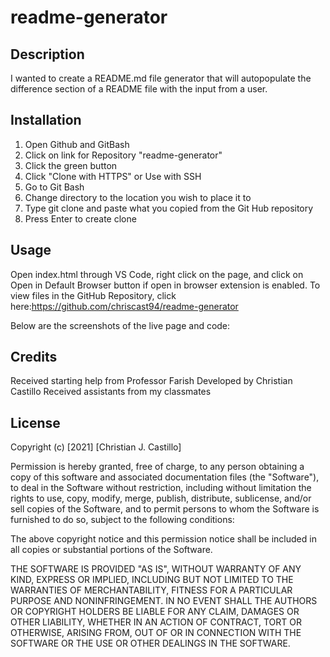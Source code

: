 # readme-generator
## Description
I wanted to create a README.md file generator that will autopopulate the difference section of a README file with the input from a user. 

## Installation
1. Open Github and GitBash
2. Click on link for Repository "readme-generator"
3. Click the green button
4. Click "Clone with HTTPS" or Use with SSH
5. Go to Git Bash
6. Change directory to the location you wish to place it to
7. Type git clone and paste what you copied from the Git Hub repository
8. Press Enter to create clone

## Usage
Open index.html through VS Code, right click on the page, and click on Open in Default Browser button if open in browser extension is enabled. To view files in the GitHub Repository, click here:https://github.com/chriscast94/readme-generator


Below are the screenshots of the live page and code:


## Credits
Received starting help from Professor Farish
Developed by Christian Castillo
Received assistants from my classmates

## License
Copyright (c) [2021] [Christian J. Castillo]

Permission is hereby granted, free of charge, to any person obtaining a copy of this software and associated documentation files (the "Software"), to deal in the Software without restriction, including without limitation the rights to use, copy, modify, merge, publish, distribute, sublicense, and/or sell copies of the Software, and to permit persons to whom the Software is furnished to do so, subject to the following conditions:

The above copyright notice and this permission notice shall be included in all copies or substantial portions of the Software.

THE SOFTWARE IS PROVIDED "AS IS", WITHOUT WARRANTY OF ANY KIND, EXPRESS OR IMPLIED, INCLUDING BUT NOT LIMITED TO THE WARRANTIES OF MERCHANTABILITY, FITNESS FOR A PARTICULAR PURPOSE AND NONINFRINGEMENT. IN NO EVENT SHALL THE AUTHORS OR COPYRIGHT HOLDERS BE LIABLE FOR ANY CLAIM, DAMAGES OR OTHER LIABILITY, WHETHER IN AN ACTION OF CONTRACT, TORT OR OTHERWISE, ARISING FROM, OUT OF OR IN CONNECTION WITH THE SOFTWARE OR THE USE OR OTHER DEALINGS IN THE SOFTWARE.
